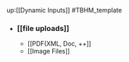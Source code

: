 up:[[Dynamic Inputs]]
#TBHM_template 

- ### [[file uploads]]
	- [[PDF(XML, Doc, ++]]
	- [[Image Files]]
